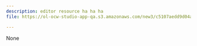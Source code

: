 ```yaml
---
description: editor resource ha ha ha
file: https://ol-ocw-studio-app-qa.s3.amazonaws.com/new3/c5107aedd9d04a0f9b6d2027aaccd7c7_d9b3805510db4b3e8d2d4901bb57e8fc_fake.csv

---
```

None